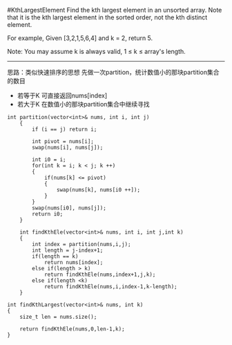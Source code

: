 #KthLargestElement
Find the kth largest element in an unsorted array. 
Note that it is the kth largest element in the sorted order, not the kth distinct element.

For example,
Given [3,2,1,5,6,4] and k = 2, return 5.

Note: 
You may assume k is always valid, 1 ≤ k ≤ array's length.


---





思路：类似快速排序的思想
先做一次partition，统计数值小的那块partition集合的数目
* 若等于K 可直接返回nums[index]
* 若大于K 在数值小的那块partition集合中继续寻找

```
int partition(vector<int>& nums, int i, int j)
    {
        if (i == j) return i;

        int pivot = nums[i];
        swap(nums[i], nums[j]);

        int i0 = i;
        for(int k = i; k < j; k ++)
        {
            if(nums[k] <= pivot)
            {
                swap(nums[k], nums[i0 ++]);
            }
        }
        swap(nums[i0], nums[j]);
        return i0;
    }
    
    int findKthEle(vector<int>& nums, int i, int j,int k)
    {
        int index = partition(nums,i,j);
        int length = j-index+1;
        if(length == k)
            return nums[index];
        else if(length > k)
            return findKthEle(nums,index+1,j,k);
        else if(length <k)
            return findKthEle(nums,i,index-1,k-length);
    }
    
int findKthLargest(vector<int>& nums, int k) 
{
    size_t len = nums.size();

    return findKthEle(nums,0,len-1,k);
}
```